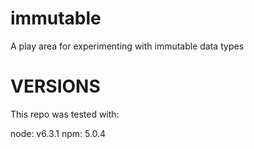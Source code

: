 # immutable
A play area for experimenting with immutable data types

# VERSIONS

This repo was tested with:

node: v6.3.1
npm: 5.0.4
